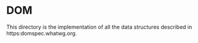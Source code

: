# DOM

This directory is the implementation of all the data structures described in https:domspec.whatwg.org.

